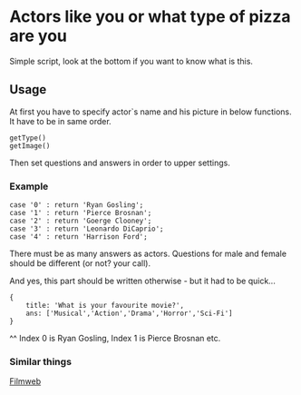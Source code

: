 # Actors like you or what type of pizza are you

Simple script, look at the bottom if you want to know what is this.

## Usage

At first you have to specify actor`s name and his picture in below functions.
It have to be in same order.

```
getType()
getImage()
```

Then set questions and answers in order to upper settings.

### Example

```
case '0' : return 'Ryan Gosling';
case '1' : return 'Pierce Brosnan';
case '2' : return 'Goerge Clooney';
case '3' : return 'Leonardo DiCaprio';
case '4' : return 'Harrison Ford';
```

There must be as many answers as actors.
Questions for male and female should be different (or not? your call).

And yes, this part should be written otherwise - but it had to be quick...

```
{
	title: 'What is your favourite movie?',
	ans: ['Musical','Action','Drama','Horror','Sci-Fi']
}
```

^^ Index 0 is Ryan Gosling, Index 1 is Pierce Brosnan etc.

### Similar things 

[Filmweb](http://www.filmweb.pl/quiz/Jakim+typem+widza+jeste%C5%9B-262)